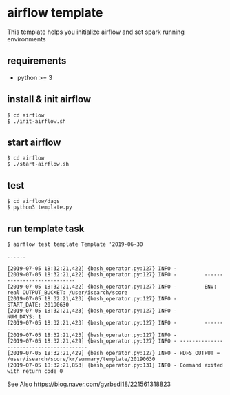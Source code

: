 # airflow template
This template helps you initialize airflow and set spark running environments

## requirements
* python >= 3 

## install & init airflow

```
$ cd airflow
$ ./init-airflow.sh
```

## start airflow
```
$ cd airflow
$ ./start-airflow.sh
```

## test
```
$ cd airflow/dags
$ python3 template.py
```

## run template task

```
$ airflow test template Template '2019-06-30

......

[2019-07-05 18:32:21,422] {bash_operator.py:127} INFO -
[2019-07-05 18:32:21,422] {bash_operator.py:127} INFO -         ----------------------------
[2019-07-05 18:32:21,422] {bash_operator.py:127} INFO -         ENV: real OUTPUT_BUCKET: /user/isearch/score
[2019-07-05 18:32:21,423] {bash_operator.py:127} INFO -         START_DATE: 20190630
[2019-07-05 18:32:21,423] {bash_operator.py:127} INFO -         NUM_DAYS: 1
[2019-07-05 18:32:21,423] {bash_operator.py:127} INFO -         ----------------------------
[2019-07-05 18:32:21,423] {bash_operator.py:127} INFO -
[2019-07-05 18:32:21,429] {bash_operator.py:127} INFO - ----------------------------------------
[2019-07-05 18:32:21,429] {bash_operator.py:127} INFO - HDFS_OUTPUT = /user/isearch/score/kr/summary/template/20190630
[2019-07-05 18:32:21,853] {bash_operator.py:131} INFO - Command exited with return code 0
```

See Also
https://blog.naver.com/gyrbsdl18/221561318823
